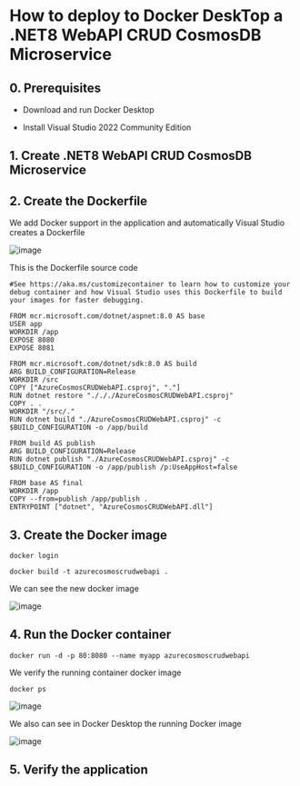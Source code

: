# How to deploy  to Docker DeskTop a .NET8 WebAPI CRUD CosmosDB Microservice

## 0. Prerequisites

- Download and run Docker Desktop

- Install Visual Studio 2022 Community Edition


## 1. Create .NET8 WebAPI CRUD CosmosDB Microservice



## 2. Create the Dockerfile

We add Docker support in the application and automatically Visual Studio creates a Dockerfile

![image](https://github.com/luiscoco/MicroServices_dotNET8_CRUD_WebAPI-deployed_to_Docker_DeskTop/assets/32194879/0c6d767d-e0f6-4cd5-a3c2-f0830f171ca2)

This is the Dockerfile source code

```
#See https://aka.ms/customizecontainer to learn how to customize your debug container and how Visual Studio uses this Dockerfile to build your images for faster debugging.

FROM mcr.microsoft.com/dotnet/aspnet:8.0 AS base
USER app
WORKDIR /app
EXPOSE 8080
EXPOSE 8081

FROM mcr.microsoft.com/dotnet/sdk:8.0 AS build
ARG BUILD_CONFIGURATION=Release
WORKDIR /src
COPY ["AzureCosmosCRUDWebAPI.csproj", "."]
RUN dotnet restore "./././AzureCosmosCRUDWebAPI.csproj"
COPY . .
WORKDIR "/src/."
RUN dotnet build "./AzureCosmosCRUDWebAPI.csproj" -c $BUILD_CONFIGURATION -o /app/build

FROM build AS publish
ARG BUILD_CONFIGURATION=Release
RUN dotnet publish "./AzureCosmosCRUDWebAPI.csproj" -c $BUILD_CONFIGURATION -o /app/publish /p:UseAppHost=false

FROM base AS final
WORKDIR /app
COPY --from=publish /app/publish .
ENTRYPOINT ["dotnet", "AzureCosmosCRUDWebAPI.dll"]
```

## 3. Create the Docker image

```
docker login
```

```
docker build -t azurecosmoscrudwebapi .
```

We can see the new docker image

![image](https://github.com/luiscoco/MicroServices_dotNET8_CRUD_WebAPI-deployed_to_Docker_DeskTop/assets/32194879/898a8a67-47fc-4e49-9603-c67777d58c65)

## 4. Run the Docker container

```
docker run -d -p 80:8080 --name myapp azurecosmoscrudwebapi
```

We verify the running container docker image

```
docker ps
```

![image](https://github.com/luiscoco/MicroServices_dotNET8_CRUD_WebAPI-deployed_to_Docker_DeskTop/assets/32194879/544b712f-13d1-4d3c-bc50-ae19085bda8d)

We also can see in Docker Desktop the running Docker image

![image](https://github.com/luiscoco/MicroServices_dotNET8_CRUD_WebAPI-deployed_to_Docker_DeskTop/assets/32194879/4977f5a4-47db-4f2f-b959-d33342485952)

## 5. Verify the application



